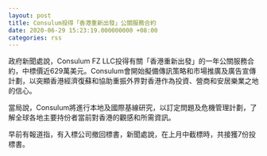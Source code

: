 ```yaml
---
layout: post
title: Consulum投得「香港重新出發」公關服務合約
date: 2020-06-29 15:23:19.000000000 +08:00
categories: rss
---
```


政府新聞處說，Consulum FZ LLC投得有關「香港重新出發」的一年公關服務合約，中標價近629萬美元。Consulum會開始擬備傳訊策略和市場推廣及廣告宣傳計劃，以突顯香港經濟復蘇和協助重振外界對香港作為投資、營商和安居樂業之地的信心。

當局說，Consulum將進行本地及國際基線研究，以訂定問題及危機管理計劃，了解全球各地主要持份者當前對香港的觀感和所需資訊。

早前有報道指，有入標公司撤回標書，新聞處說，在上月中截標時，共接獲7份投標書。

